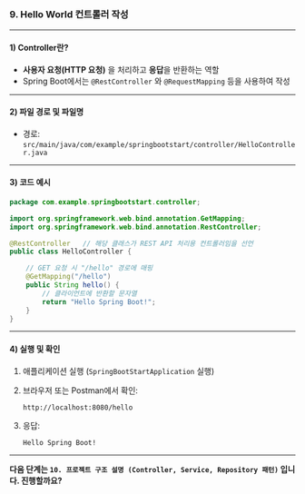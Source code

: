 ### 9. Hello World 컨트롤러 작성

---

#### 1) **Controller란?**

* **사용자 요청(HTTP 요청)** 을 처리하고 **응답**을 반환하는 역할
* Spring Boot에서는 `@RestController` 와 `@RequestMapping` 등을 사용하여 작성

---

#### 2) **파일 경로 및 파일명**

* 경로: `src/main/java/com/example/springbootstart/controller/HelloController.java`

---

#### 3) **코드 예시**

```java
package com.example.springbootstart.controller;

import org.springframework.web.bind.annotation.GetMapping;
import org.springframework.web.bind.annotation.RestController;

@RestController   // 해당 클래스가 REST API 처리용 컨트롤러임을 선언
public class HelloController {

    // GET 요청 시 "/hello" 경로에 매핑
    @GetMapping("/hello")
    public String hello() {
        // 클라이언트에 반환할 문자열
        return "Hello Spring Boot!";
    }
}
```

---

#### 4) **실행 및 확인**

1. 애플리케이션 실행 (`SpringBootStartApplication` 실행)
2. 브라우저 또는 Postman에서 확인:

   ```
   http://localhost:8080/hello
   ```
3. 응답:

   ```
   Hello Spring Boot!
   ```

---

**다음 단계는 `10. 프로젝트 구조 설명 (Controller, Service, Repository 패턴)` 입니다. 진행할까요?**
